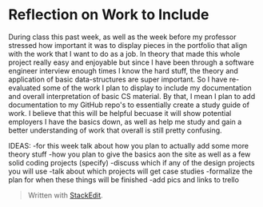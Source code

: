 
# Reflection on Work to Include

During class this past week, as well as the week before my professor stressed how important it was to display pieces in the portfolio that align with the work that I want to do as a job. In theory that made this whole project really easy and enjoyable but since I have been through a software engineer interview enough times I know the hard stuff, the theory and application of basic data-structures are super important. So I have re-evaluated some of the work I plan to display to include my documentation and overall interpretation of basic CS material. By that, I mean I plan to add documentation to my GitHub repo's to essentially create a study guide of work. I believe that this will be helpful becuase it will show potential employers I have the basics down, as well as help me study and gain a better understanding of work that overall is still pretty confusing. 

IDEAS:
-for this week talk about how you plan to actually add some more theory stuff 
-how you plan to give the basics aon the site as well as a few solid coding projects (specify)
-discuss which if any of the design projects you will use
-talk about which projects will get case studies
-formalize the plan for when these things will be finished
-add pics and links to trello

> Written with [StackEdit](https://stackedit.io/).
<!--stackedit_data:
eyJoaXN0b3J5IjpbLTE5MTI3MzIyODJdfQ==
-->